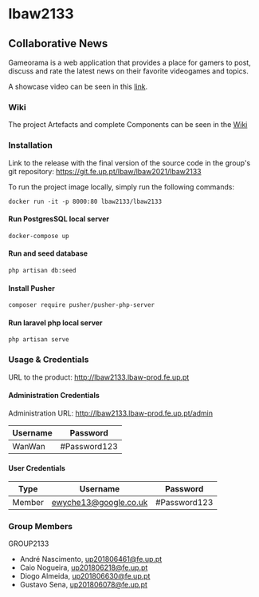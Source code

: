 # lbaw2133

## Collaborative News

Gameorama is a web application that provides a place for gamers to post, discuss and rate the latest news on their favorite videogames and topics.

A showcase video can be seen in this [link](https://youtu.be/R5fgyW4efyc).

###  Wiki

The project Artefacts and complete Components can be seen in the [Wiki](https://github.com/andrenasx/Gameorama/wiki)


### Installation

Link to the release with the final version of the source code in the group's git repository:  https://git.fe.up.pt/lbaw/lbaw2021/lbaw2133

To run the project image locally, simply run the following commands:

```
docker run -it -p 8000:80 lbaw2133/lbaw2133
```

#### Run PostgresSQL local server

```
docker-compose up
```

#### Run and seed database

```
php artisan db:seed
```

#### Install Pusher

```
composer require pusher/pusher-php-server
```

#### Run laravel php local server

```
php artisan serve
```



### Usage & Credentials

URL to the product: http://lbaw2133.lbaw-prod.fe.up.pt

#### Administration Credentials

Administration URL: http://lbaw2133.lbaw-prod.fe.up.pt/admin

| Username | Password     |
| -------- | ------------ |
| WanWan   | #Password123 |

#### User Credentials

| Type   | Username              | Password     |
| ------ | --------------------- | ------------ |
| Member | ewyche13@google.co.uk | #Password123 |



### Group Members

GROUP2133

* André Nascimento, up201806461@fe.up.pt
* Caio Nogueira, up201806218@fe.up.pt
* Diogo Almeida, up201806630@fe.up.pt
* Gustavo Sena, up201806078@fe.up.pt
